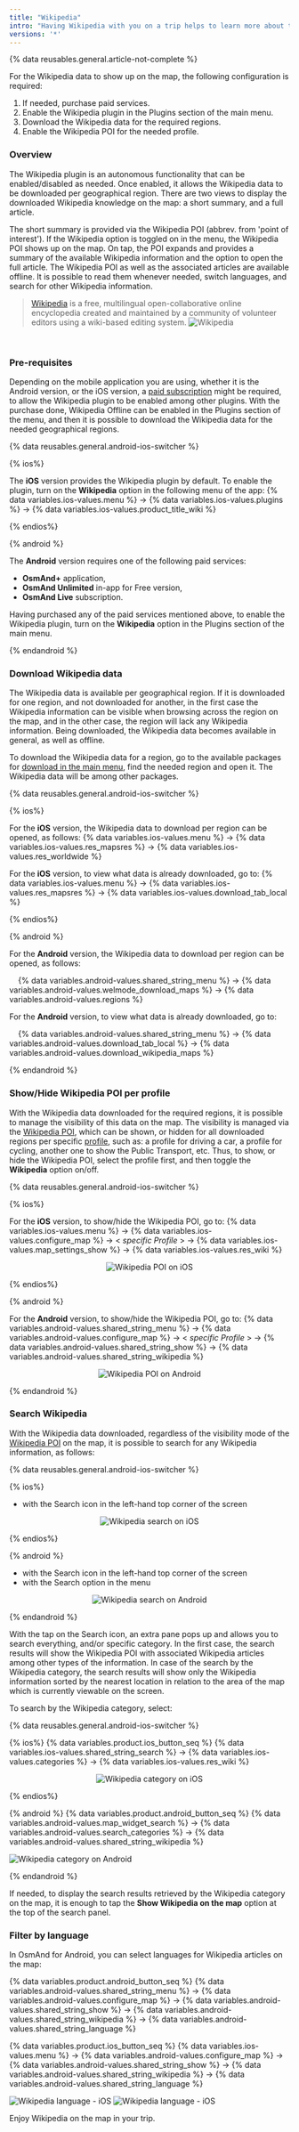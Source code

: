 ```yaml
---
title: "Wikipedia"
intro: "Having Wikipedia with you on a trip helps to learn more about the places you are visiting. It is available offline, and shows the Wikipedia articles in relation to the points of interest directly on the map."
versions: '*'
---
```

{% data reusables.general.article-not-complete %}


For the Wikipedia data to show up on the map, the following configuration is required: 

<ol>
	<li>If needed, purchase paid services.</li>
	<li>Enable the Wikipedia plugin in the Plugins section of the main menu.</li> 
	<li>Download the Wikipedia data for the required regions.</li>
	<li>Enable the Wikipedia POI for the needed profile.</li>
</ol>

### Overview 

The Wikipedia plugin is an autonomous functionality that can be enabled/disabled as needed. Once enabled, it allows the Wikipedia data to be downloaded per geographical region. There are two views to display the downloaded Wikipedia knowledge on the map: a short summary, and a full article. 

The short summary is provided via the Wikipedia POI (abbrev. from 'point of interest'). If the Wikipedia option is toggled on in the menu, the Wikipedia POI shows up on the map. On tap, the POI expands and provides a summary of the available Wikipedia information and the option to open the full article. The Wikipedia POI as well as the associated articles are available offline. It is possible to read them whenever needed, switch languages, and search for other Wikipedia information. 


> [Wikipedia](https://en.wikipedia.org/wiki/Wikipedia) is a free, multilingual open-collaborative online encyclopedia created and maintained by a community of volunteer editors using a wiki-based editing system. ![Wikipedia](/assets/images/map/map-wikipedia.png)
<p><br></p>




### Pre-requisites 
<p>Depending on the mobile application you are using, whether it is the Android version, or the iOS version, a <a href="/osmand/purchases">paid subscription</a> might be required, to allow the Wikipedia plugin to be enabled among other plugins. With the purchase done, Wikipedia Offline can be enabled in the Plugins section of the menu, and then it is possible to download the Wikipedia data for the needed geographical regions. </p>

{% data reusables.general.android-ios-switcher %}

{% ios%}

The <strong>iOS</strong> version provides the Wikipedia plugin by default. To enable the plugin, turn on the <strong>Wikipedia</strong> option in the following menu of the app: {% data variables.ios-values.menu %} → {% data variables.ios-values.plugins %} → {% data variables.ios-values.product_title_wiki %}

{% endios%}

{% android %}

<p>The <strong>Android</strong> version requires one of the following paid services:</p> 
<ul>
	<li><strong>OsmAnd+</strong> application,</li>
	<li><strong>OsmAnd Unlimited</strong> in-app for Free version,</li>
	<li><strong>OsmAnd Live</strong> subscription.</li>
</ul>
<p>Having purchased any of the paid services mentioned above, to enable the Wikipedia plugin, turn on the <strong>Wikipedia</strong> option in the Plugins section of the main menu.</p>

{% endandroid %}





### Download Wikipedia data
<p>The Wikipedia data is available per geographical region. If it is downloaded for one region, and not downloaded for another, in the first case the Wikipedia information can be visible when browsing across the region on the map, and in the other case, the region will lack any Wikipedia information. Being downloaded, the Wikipedia data becomes available in general, as well as offline. </p>

To download the Wikipedia data for a region, go to the available packages for [download in the main menu](/osmand/start-with/download-maps#download---main-menu), find the needed region and open it. The Wikipedia data will be among other packages.

{% data reusables.general.android-ios-switcher %}

{% ios%}

For the <strong>iOS</strong> version, the Wikipedia data to download per region can be opened, as follows: {% data variables.ios-values.menu %} → {% data variables.ios-values.res_mapsres %} → {% data variables.ios-values.res_worldwide %} 

For the <strong>iOS</strong> version, to view what data is already downloaded, go to: {% data variables.ios-values.menu %} → {% data variables.ios-values.res_mapsres %} → {% data variables.ios-values.download_tab_local %}

{% endios%}

{% android %}

<p>For the <strong>Android</strong> version, the Wikipedia data to download per region can be opened, as follows:</p> 

&nbsp;&nbsp;&nbsp;&nbsp;{% data variables.android-values.shared_string_menu %} → {% data variables.android-values.welmode_download_maps %} → {% data variables.android-values.regions %}

<p>For the <strong>Android</strong> version, to view what data is already downloaded, go to: </p>

&nbsp;&nbsp;&nbsp;&nbsp;{% data variables.android-values.shared_string_menu %} → {% data variables.android-values.download_tab_local %} → {% data variables.android-values.download_wikipedia_maps %}

{% endandroid %}





### Show/Hide Wikipedia POI per profile
With the Wikipedia data downloaded for the required regions, it is possible to manage the visibility of this data on the map. The visibility is managed via the [Wikipedia POI](/osmand/map/point-layers-on-map#-wikipedia), which can be shown, or hidden for all downloaded regions per specific [profile](/osmand/personal/profiles), such as: a profile for driving a car, a profile for cycling, another one to show the Public Transport, etc. Thus, to show, or hide the Wikipedia POI, select the profile first, and then toggle the **Wikipedia** option on/off.

{% data reusables.general.android-ios-switcher %}

{% ios%}

For the **iOS** version, to show/hide the Wikipedia POI, go to: {% data variables.ios-values.menu %} → {% data variables.ios-values.configure_map %} → < *specific Profile* > →  {% data variables.ios-values.map_settings_show %} → {% data variables.ios-values.res_wiki %} 

<p align="center"><img src="/assets/images/map/map-wikipedia-on-map_ios.png" alt="Wikipedia POI on iOS"></p>

{% endios%}

{% android %}

For the **Android** version, to show/hide the Wikipedia POI, go to: {% data variables.android-values.shared_string_menu %} → {% data variables.android-values.configure_map %} → < *specific Profile* > → {% data variables.android-values.shared_string_show %} → {% data variables.android-values.shared_string_wikipedia %}

<p align="center"><img src="/assets/images/map/map-wikipedia-on-map.png" alt="Wikipedia POI on Android"></p>

{% endandroid %}








### Search Wikipedia

With the Wikipedia data downloaded, regardless of the visibility mode of the <a href="/osmand/map/point-layers-on-map#-wikipedia">Wikipedia POI</a> on the map, it is possible to search for any Wikipedia information, as follows:


{% data reusables.general.android-ios-switcher %}

{% ios%}
<ul>
	<li>with the Search icon in the left-hand top corner of the screen</li>
</ul>

<p align="center"><img src="/assets/images/map/map-wikipedia-search_ios.png" alt="Wikipedia search on iOS"></p>

{% endios%}

{% android %}

<ul>
	<li>with the Search icon in the left-hand top corner of the screen</li>
	<li>with the Search option in the menu</li>
</ul> 
<p align="center"><img src="/assets/images/map/map-wikipedia-search.png" alt="Wikipedia search on Android"></p>

{% endandroid %}

With the tap on the Search icon, an extra pane pops up and allows you to search everything, and/or specific category. In the first case, the search results will show the Wikipedia POI with associated Wikipedia articles among other types of the information. In case of the search by the Wikipedia category, the search results will show only the Wikipedia information sorted by the nearest location in relation to the area of the map which is currently viewable on the screen. 

To search by the Wikipedia category, select:

{% data reusables.general.android-ios-switcher %}

{% ios%}
{% data variables.product.ios_button_seq %} {% data variables.ios-values.shared_string_search %} → {% data variables.ios-values.categories %} → {% data variables.ios-values.res_wiki %}
<p align="center"><img src="/assets/images/map/map-wikipedia-search-on-map_ios.png" alt="Wikipedia category on iOS"></p>
{% endios%}

{% android %}
{% data variables.product.android_button_seq %} {% data variables.android-values.map_widget_search %} → {% data variables.android-values.search_categories %} → {% data variables.android-values.shared_string_wikipedia %}
<p aling="center"><img scr="/assets/images/map/map-wikipedia-search-on-map.png" alt="Wikipedia category on Android"></p>
{% endandroid %}


If needed, to display the search results retrieved by the Wikipedia category on the map, it is enough to tap the **Show Wikipedia on the map** option at the top of the search panel. 



### Filter by language

In OsmAnd for Android, you can select languages for Wikipedia articles on the map:

{% data variables.product.android_button_seq %} {% data variables.android-values.shared_string_menu %} → {% data variables.android-values.configure_map %} → {% data variables.android-values.shared_string_show %} → {% data variables.android-values.shared_string_wikipedia %} → {% data variables.android-values.shared_string_language %}

{% data variables.product.ios_button_seq %} {% data variables.ios-values.menu %} → {% data variables.android-values.configure_map %} → {% data variables.android-values.shared_string_show %} → {% data variables.android-values.shared_string_wikipedia %} → {% data variables.android-values.shared_string_language %}

![Wikipedia language - iOS](/assets/images/map/map-wikipedia-language-ios.png) ![Wikipedia language - iOS](/assets/images/map/map-wikipedia-language-2-ios.png)

Enjoy Wikipedia on the map in your trip.


